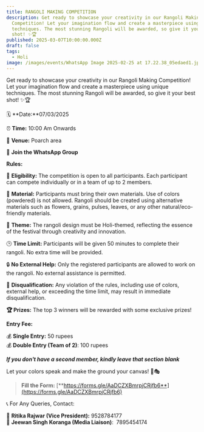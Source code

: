 ```yaml
---
title: RANGOLI MAKING COMPETITION
description: Get ready to showcase your creativity in our Rangoli Making
  Competition! Let your imagination flow and create a masterpiece using unique
  techniques. The most stunning Rangoli will be awarded, so give it your best
  shot! ✨🏆
published: 2025-03-07T10:00:00.000Z
draft: false
tags:
  - Holi
image: /images/events/WhatsApp Image 2025-02-25 at 17.22.38_05edaed1.jpg
---
```

Get ready to showcase your creativity in our Rangoli Making Competition! Let your imagination flow and create a masterpiece using unique techniques. The most stunning Rangoli will be awarded, so give it your best shot! ✨🏆

🗓 \*\*Date:\*\*07/03/2025

⏰ **Time:** 10:00 Am Onwards

🏢 **Venue:** Poarch area 

📲 **Join the WhatsApp Group**

**Rules:**

🏅 **Eligibility:** The competition is open to all participants. Each participant can compete individually or in a team of up to 2 members.

💼 **Material:** Participants must bring their own materials. Use of colors (powdered) is not allowed. Rangoli should be created using alternative materials such as flowers, grains, pulses, leaves, or any other natural/eco-friendly materials.

🌟 **Theme:** The rangoli design must be Holi-themed, reflecting the essence of the festival through creativity and innovation.

🕒 **Time Limit:** Participants will be given 50 minutes to complete their rangoli. No extra time will be provided.

🔒 **No External Help:** Only the registered participants are allowed to work on the rangoli. No external assistance is permitted.

🚫 **Disqualification:** Any violation of the rules, including use of colors, external help, or exceeding the time limit, may result in immediate disqualification.

**🏆 Prizes:** The top 3 winners will be rewarded with some exclusive prizes!

**Entry Fee:**

💰 **Single Entry:** 50 rupees  
💰 **Double Entry (Team of 2)**: 100 rupees

**_If you don't have a second member, kindly leave that section blank_**

Let your colors speak and make the ground your canvas! 🌿🎭

> **Fill the Form:** [**https://forms.gle/AaDCZXBmrpjCRjfb6**](https://forms.gle/AaDCZXBmrpjCRjfb6)

📞 For Any Queries, Contact:

📌 **Ritika Rajwar (Vice President):** 9528784177  
📌 **Jeewan Singh Koranga (Media Liaison)**:  7895454174